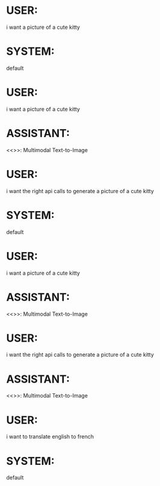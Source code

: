 # USER:
i want a picture of a cute kitty

# SYSTEM:
default

# USER:
i want a picture of a cute kitty

# ASSISTANT:
<<<domain>>>: Multimodal Text-to-Image


# USER:
i want the right api calls to generate a picture of a cute kitty

# SYSTEM:
default

# USER:
i want a picture of a cute kitty

# ASSISTANT:
<<<domain>>>: Multimodal Text-to-Image


# USER:
i want the right api calls to generate a picture of a cute kitty

# ASSISTANT:
<<<domain>>>: Multimodal Text-to-Image



# USER:
i want to translate english to french

# SYSTEM:
default

